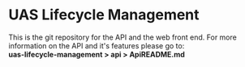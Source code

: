 # UAS Lifecycle Management
This is the git repository for the API and the web front end. For more information on the API and it's features please go to:<br>
<b>uas-lifecycle-management > api > ApiREADME.md</b><br>

